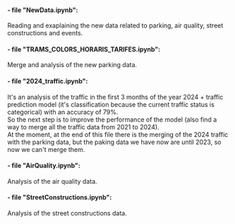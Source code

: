 #### - file "NewData.ipynb":
Reading and exaplaining the new data related to parking, air quality, street constructions and events.

#### - file "TRAMS_COLORS_HORARIS_TARIFES.ipynb":
Merge and analysis of the new parking data.

#### - file "2024_traffic.ipynb":  
It's an analysis of the traffic in the first 3 months of the year 2024 + traffic prediction model (it's classification because the current traffic status is categorical) with an accuracy of 79%.  
So the next step is to improve the performance of the model (also find a way to merge all the traffic data from 2021 to 2024).  
At the moment, at the end of this file there is the merging of the 2024 traffic with the parking data, but the paking data we have now are until 2023, so now we can't merge them.

#### - file "AirQuality.ipynb":
Analysis of the air quality data.

#### - file "StreetConstructions.ipynb":
Analysis of the street constructions data.
